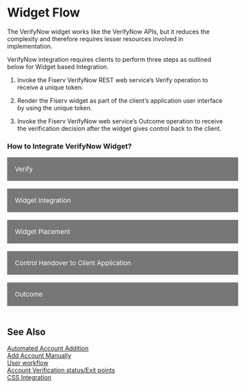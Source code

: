 
# Widget Flow

The VerifyNow widget works like the VerifyNow APIs, but it reduces the complexity and therefore requires lesser resources involved in implementation. 

VerifyNow integration requires clients to perform three steps as outlined below for Widget based Integration.


1.	Invoke the Fiserv VerifyNow REST web service’s Verify operation to receive a unique token.

2.	Render the Fiserv widget as part of the client’s application user interface by using the unique token.

3.	Invoke the Fiserv VerifyNow web service’s Outcome operation to receive the verification decision after the widget gives control back to the client.


### How to Integrate VerifyNow Widget?

<div>
    <input type="checkbox" class="collapsible-checkbox" id="section1">
    <label class="label-expand" for="section1">Verify</label>
    <div class="content-expand">

The client application invokes the VerifyNow web service’s Verify operation with the expected elements for profile and account information. The client application receives a token and the status of the request from the VerifyNow system. The token will not be passed to the client application if there is any failure in processing the data received, such as failure in data validation and/or business-related validation. For more information, see <a href="../docs/?path=docs/VerifyNow/docs/api-flow.md">API Flow</a>.

</div>
</div>
</br>
<div>
    <input type="checkbox" class="collapsible-checkbox" id="section2">
    <label class="label-expand" for="section2">Widget Integration</label>
    <div class="content-expand">
    The client is required to comply with the following integration points to use the Fiserv widget in their application’s user interface.

<h3>JavaScript</h3>

The client’s application user interface to support the widget is required to include the following script hosted by the VerifyNow system. The widget takes care of all user interface level processing and data validation. Processing control will be given back to the client’s application by a JavaScript API call.

```
<script type="text/javascript" src="<Domain>/js/cashedge/navgra/verifynow/vnClient.js ?homeId=<FI_HOME_ID>"></script>
```

The Fiserv Client Manager will provide the value of FI_HOME_ID to the client at the time of onboarding.

<h3>Hidden Variables</h3>

The client’s application user interface is expected to have the following hidden variables with the appropriate values for the expected functional flow. Samples are included after the variable descriptions.
<div class="card-body">
<ul>
<li><i>pidString</i> – Used for authentication and to refer to which user-specific account needs to be considered for verification. The value for this should be the token received from the Verify operation.</li>
<li><i>verifyOption</i> – Used to hold the value that identifies whether the verification call is new or for re-verification (user and account combination) for the account. Possible values for this variable could be “‘REVERIFY”’ or any other string. If the value is “REVERIFY”, the VerifyNow system will consider this to be a re-verification; otherwise, it will be considered a new verification call.</li>
<li><i>klURL</i> – Used keep the customer’s session alive in the client application.</li>
<li><i>cssURL</i> – Used to pass the client-hosted cssURL. This is required only when the client hosts the CSS.</li>
</ul>
</div>

<h3>Samples</h3>

```
<input type="hidden" name="pidString" id="pidString" value="CE02#4#TNiA3Qj"/>

<input type="hidden" name="verifyOption" id="verifyOption" value="REVERIFY"/>

<input type="hidden" name="verifyOption" id="verifyOption" value=""/>

<input type="hidden" name="klURL" id="klURL" value="<<clientHostedURL>>"/> 

<input type="hidden" name="cssURL" id="cssURL" value="<<clientHostedCSS>>"/>

```
</div>
</div>
</br>

<div>
    <input type="checkbox" class="collapsible-checkbox" id="section3">
    <label class="label-expand" for="section3">Widget Placement</label>
    <div class="content-expand">

<P> test</p>

</div>
</div>
</br>

<div>
    <input type="checkbox" class="collapsible-checkbox" id="section4">
    <label class="label-expand" for="section4">Control Handover to Client Application</label>
    <div class="content-expand">

Application control will be transferred back to the client’s application from the VerifyNow system through a JavaScript API call hosted by the client application. Clients can incorporate their business flow inside of it. 

```
function onVnVerificationComplete(JSonResponse){

alert("UI Control is handed over to Client");

}
```
</div>
</div>
</br>

<div>
    <input type="checkbox" class="collapsible-checkbox" id="section5">
    <label class="label-expand" for="section5">Outcome</label>
    <div class="content-expand">

The client’s application receives the outcome of the verification through the Outcome operation with the token associated for the specific verification. The Outcome operation provides the detail, including verification types and their respective statuses along with the combined decision. Refer to the <a href="../docs/?path=docs/VerifyNow/docs/api-flow.md">API Flow</a>.

</div>
</div>
</br>

## See Also
[Automated Account Addition](?path=docs/automated-account-additions.md)</br>
[Add Account Manually](?path=docs/add-account-manually.md)</br>
[User workflow](?path=docs/user-workflow.md)</br>
[Account Verification status/Exit points](?path=docs/account-verification-status.md)</br>
[CSS Integration](?path=docs/css-integration.md)



<style>
    .card-body ul {
        list-style: none;
        padding-left: 20px;
    }
    .card-body ul li::before {
        content: "\2022";
        font-size: 1.1em;
        color: #f60;
        display: inline-block;
        width: 1em;
        margin-left: -1em;
    }
    .collapsible-container {
        width: 100%;
    }

    .collapsible-checkbox {
        display: none;
    }

    .label-expand {
        background-color: #777;
        color: white;
        cursor: pointer;
        padding: 18px;
        width: 100%;
        border: none;
        text-align: left;
        outline: none;
        font-size: 15px;
        display: inline-block;
        margin-bottom: 1px;
    }

    .collapsible-checkbox:checked+.label-expand {
        background-color: #555;
    }

    .content-expand {
        padding: 0 18px;
        display: none;
        overflow: hidden;
        background-color: #f1f1f1;
    }

    .collapsible-checkbox:checked+.label-expand+.content-expand {
        display: block;
    }

    .block-quote {
        padding: 1em;
        color: #6a737d;
        border-left: 0.375em solid #40a9ff;
        background: #e6f7ff;
        border-radius: 3px;
    }

    .content-left {
        width: 50%
    }

    .image-otp {
        width: 40%
    }

    .content-body {
        display: flex;
        align-items: center;
        justify-content: space-between;
        padding: 20px;
    }

    .image-center {
      display: block;
      margin-left: auto;
      margin-right: auto;
      width: 70%;
    }
    
    .card-body {
        margin: 20px;
    }
</style>


